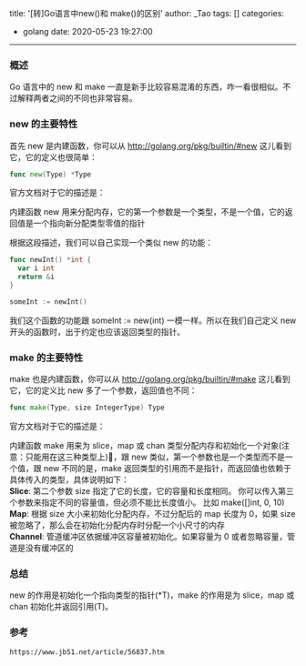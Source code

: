 title: '[转]Go语言中new()和 make()的区别'
author: _Tao
tags: []
categories:
  - golang
date: 2020-05-23 19:27:00
---
### 概述
Go 语言中的 new 和 make 一直是新手比较容易混淆的东西，咋一看很相似。不过解释两者之间的不同也非常容易。

### new 的主要特性
首先 new 是内建函数，你可以从 http://golang.org/pkg/builtin/#new 这儿看到它，它的定义也很简单：
```go
func new(Type) *Type
```
官方文档对于它的描述是：
>   
内建函数 new 用来分配内存，它的第一个参数是一个类型，不是一个值，它的返回值是一个指向新分配类型零值的指针

根据这段描述，我们可以自己实现一个类似 new 的功能：
```go
func newInt() *int {
  var i int
  return &i
}

someInt := newInt()
```
我们这个函数的功能跟 someInt := new(int) 一模一样。所以在我们自己定义 new 开头的函数时，出于约定也应该返回类型的指针。

<!-- more -->

### make 的主要特性
make 也是内建函数，你可以从 http://golang.org/pkg/builtin/#make 这儿看到它，它的定义比 new 多了一个参数，返回值也不同：
```go
func make(Type, size IntegerType) Type
```
官方文档对于它的描述是：
>   
内建函数 make 用来为 slice，map 或 chan 类型分配内存和初始化一个对象(注意：只能用在这三种类型上)，跟 new 类似，第一个参数也是一个类型而不是一个值，跟 new 不同的是，make 返回类型的引用而不是指针，而返回值也依赖于具体传入的类型，具体说明如下：<br/>
<b>Slice</b>: 第二个参数 size 指定了它的长度，它的容量和长度相同。
你可以传入第三个参数来指定不同的容量值，但必须不能比长度值小。
比如 make([]int, 0, 10)<br/>
<b>Map</b>: 根据 size 大小来初始化分配内存，不过分配后的 map 长度为 0，如果 size 被忽略了，那么会在初始化分配内存时分配一个小尺寸的内存<br/>
<b>Channel</b>: 管道缓冲区依据缓冲区容量被初始化。如果容量为 0 或者忽略容量，管道是没有缓冲区的<br/>

### 总结
new 的作用是初始化一个指向类型的指针(*T)，make 的作用是为 slice，map 或 chan 初始化并返回引用(T)。

### 参考
```html
https://www.jb51.net/article/56837.htm
```